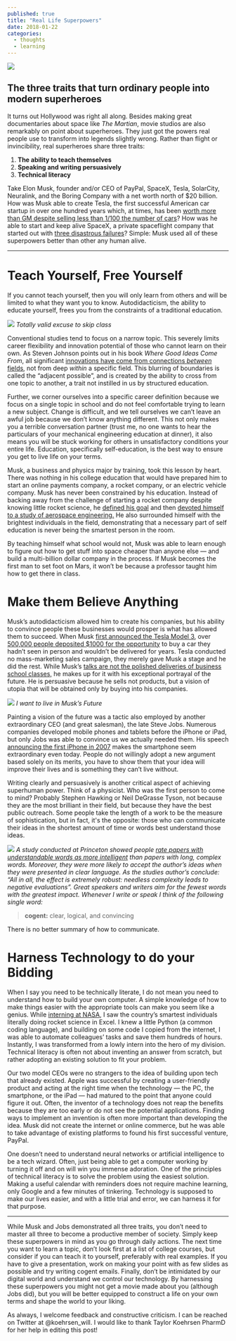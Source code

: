 ```yaml
---
published: true
title: "Real Life Superpowers"
date: 2018-01-22
categories:
  - thoughts
  - learning
---
```


![](https://miro.medium.com/max/2000/1*vFfAJXWCpSowYh_s17uUww.jpeg?q=20)

## The three traits that turn ordinary people into modern superheroes

It turns out Hollywood was right all along. Besides making great documentaries about space like _The Martian_, movie studios are also remarkably on point about superheroes. They just got the powers real people use to transform into legends slightly wrong. Rather than flight or invincibility, real superheroes share three traits:

1.  **The ability to teach themselves**
2.  **Speaking and writing persuasively**
3.  **Technical literacy**

Take Elon Musk, founder and/or CEO of PayPal, SpaceX, Tesla, SolarCity, Neuralink, and the Boring Company with a net worth north of $20 billion. How was Musk able to create Tesla, the first successful American car startup in over one hundred years which, at times, has been [worth more than GM despite selling less than 1/100 the number of cars](http://www.businessinsider.com/tesla-value-vs-ford-gm-chart-2017-4?)? How was he able to start and keep alive SpaceX, a private spaceflight company that started out with [three disastrous failures](https://www.youtube.com/watch?v=bvim4rsNHkQ&)? Simple: Musk used all of these superpowers better than other any human alive.

<!--more-->

* * *

# **Teach Yourself, Free Yourself**

If you cannot teach yourself, then you will only learn from others and will be limited to what they want you to know. Autodidacticism, the ability to educate yourself, frees you from the constraints of a traditional education.

![](https://miro.medium.com/max/2000/1*mXD4qVpd71U3TfvWkQ44Nw.jpeg?q=20)
*Totally valid excuse to skip class*

Conventional studies tend to focus on a narrow topic. This severely limits career flexibility and innovation potential of those who cannot learn on their own. As Steven Johnson points out in his book _Where Good Ideas Come From_, all significant [innovations have come from connections _between_ fields](https://www.ted.com/talks/steven_johnson_where_good_ideas_come_from?), not from deep _within_ a specific field. This blurring of boundaries is called the “adjacent possible”, and is created by the ability to cross from one topic to another, a trait not instilled in us by structured education.

Further, we corner ourselves into a specific career definition because we focus on a single topic in school and do not feel comfortable trying to learn a new subject. Change is difficult, and we tell ourselves we can’t leave an awful job because we don’t know anything different. This not only makes you a terrible conversation partner (trust me, no one wants to hear the particulars of your mechanical engineering education at dinner), it also means you will be stuck working for others in unsatisfactory conditions your entire life. Education, specifically self-education, is the best way to ensure you get to live life on your terms.

Musk, a business and physics major by training, took this lesson by heart. There was nothing in his college education that would have prepared him to start an online payments company, a rocket company, or an electric vehicle company. Musk has never been constrained by his education. Instead of backing away from the challenge of starting a rocket company despite knowing little rocket science, he [defined his goal](https://www.quora.com/How-did-Elon-Musk-learn-enough-about-rockets-to-run-SpaceX?) and then [devoted himself to a study of aerospace engineering.](http://www.businessinsider.com/how-elon-musk-learned-rocket-science-for-spacex-2014-10?) He also surrounded himself with the brightest individuals in the field, demonstrating that a necessary part of self education is never being the smartest person in the room.

By teaching himself what school would not, Musk was able to learn enough to figure out how to get stuff into space cheaper than anyone else — and build a multi-billion dollar company in the process. If Musk becomes the first man to set foot on Mars, it won’t be because a professor taught him how to get there in class.

# **Make them Believe Anything**

Musk’s autodidacticism allowed him to create his companies, but his ability to convince people these businesses would prosper is what has allowed them to succeed. When Musk [first announced the Tesla Model 3](https://www.youtube.com/watch?v=Q4VGQPk2Dl8&), over [500,000 people deposited $1000 for the opportunity](http://www.thedrive.com/sheetmetal/13007/over-a-half-million-people-have-reserved-a-tesla-model-3?) to buy a car they hadn’t seen in person and wouldn’t be delivered for years. Tesla conducted no mass-marketing sales campaign, they merely gave Musk a stage and he did the rest. While Musk’s [talks are not the polished deliveries of business school classes,](https://youtu.be/Q4VGQPk2Dl8?t=1m&) he makes up for it with his exceptional portrayal of the future. He is persuasive because he sells not products, but a vision of utopia that will be obtained only by buying into his companies.

![](https://miro.medium.com/max/2000/0*6p_UsDrw4X98RCCv.png?q=20)
*I want to live in Musk’s Future*

Painting a vision of the future was a tactic also employed by another extraordinary CEO (and great salesman), the late Steve Jobs. Numerous companies developed mobile phones and tablets before the iPhone or iPad, but only Jobs was able to convince us we actually needed them. His speech [announcing the first iPhone in 2007](https://www.youtube.com/watch?v=wGoM_wVrwng&) makes the smartphone seem extraordinary even today. People do not willingly adopt a new argument based solely on its merits, you have to show them that your idea will improve their lives and is something they can’t live without.

Writing clearly and persuasively is another critical aspect of achieving superhuman power. Think of a physicist. Who was the first person to come to mind? Probably Stephen Hawking or Neil DeGrasse Tyson, not because they are the most brilliant in their field, but because they have the best public outreach. Some people take the length of a work to be the measure of sophistication, but in fact, it's the opposite: those who can communicate their ideas in the shortest amount of time or words best understand those ideas.

![](https://miro.medium.com/max/2000/1*PN_rq5NQsGTAEvRp4Gepyg.jpeg?q=20)
*A study conducted at Princeton showed people [rate papers with understandable words as more intelligent](https://www.theatlantic.com/education/archive/2015/10/complex-academic-writing/412255/?) than papers with long, complex words. Moreover, they were more likely to accept the author’s ideas when they were presented in clear language. As the studies author’s conclude: “All in all, the effect is extremely robust: needless complexity leads to negative evaluations”. Great speakers and writers aim for the fewest words with the greatest impact. Whenever I write or speak I think of the following single word:*

> **cogent:** clear, logical, and convincing

There is no better summary of how to communicate.

# Harness Technology to do your Bidding

When I say you need to be technically literate, I do not mean you need to understand how to build your own computer. A simple knowledge of how to make things easier with the appropriate tools can make you seem like a genius. While [interning at NASA](/@williamkoehrsen/nasa-internship-report-dd8a23aaf58a?), I saw the country’s smartest individuals literally doing rocket science in Excel. I knew a little Python (a common coding language), and building on some code I copied from the internet, I was able to automate colleagues’ tasks and save them hundreds of hours. Instantly, I was transformed from a lowly intern into the hero of my division. Technical literacy is often not about inventing an answer from scratch, but rather adopting an existing solution to fit your problem.

Our two model CEOs were no strangers to the idea of building upon tech that already existed. Apple was successful by creating a user-friendly product and acting at the right time when the technology — the PC, the smartphone, or the iPad — had matured to the point that anyone could figure it out. Often, the inventor of a technology does not reap the benefits because they are too early or do not see the potential applications. Finding ways to implement an invention is often more important than developing the idea. Musk did not create the internet or online commerce, but he was able to take advantage of existing platforms to found his first successful venture, PayPal.

One doesn’t need to understand neural networks or artificial intelligence to be a tech wizard. Often, just being able to get a computer working by turning it off and on will win you immense adoration. One of the principles of technical literacy is to solve the problem using the easiest solution. Making a useful calendar with reminders does not require machine learning, only Google and a few minutes of tinkering. Technology is supposed to make our lives easier, and with a little trial and error, we can harness it for that purpose.

* * *

While Musk and Jobs demonstrated all three traits, you don’t need to master all three to become a productive member of society. Simply keep these superpowers in mind as you go through daily actions. The next time you want to learn a topic, don’t look first at a list of college courses, but consider if you can teach it to yourself, preferably with real examples. If you have to give a presentation, work on making your point with as few slides as possible and try writing cogent emails. Finally, don’t be intimidated by our digital world and understand we control our technology. By harnessing these superpowers you might not get a movie made about you (although Jobs did), but you will be better equipped to construct a life on your own terms and shape the world to your liking.

As always, I welcome feedback and constructive criticism. I can be reached on Twitter at @koehrsen_will. I would like to thank Taylor Koehrsen PharmD for her help in editing this post!
